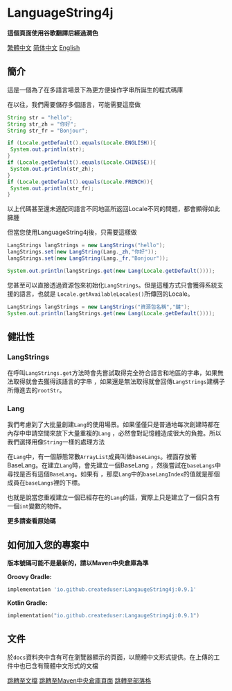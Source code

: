 # LanguageString4j
**這個頁面使用谷歌翻譯后經過潤色**

[繁體中文](README_zh.md) [简体中文](README_zh_cn.md) [English](README.md)
## 簡介
<p>這是一個為了在多語言場景下為更方便操作字串所誕生的程式碼庫</p>
在以往，我們需要儲存多個語言，可能需要這麼做

```java
String str = "hello";
String str_zh = "你好";
String str_fr = "Bonjour";

if (Locale.getDefault().equals(Locale.ENGLISH)){
 System.out.println(str);
}
if (Locale.getDefault().equals(Locale.CHINESE)){
 System.out.println(str_zh);
}
if (Locale.getDefault().equals(Locale.FRENCH)){
 System.out.println(str_fr);
}
```
以上代碼甚至還未適配同語言不同地區所返回Locale不同的問題，都會顯得如此臃腫

但當您使用LanguageString4j後，只需要這樣做
```java
LangStrings langStrings = new LangStrings("hello");
langStrings.set(new LangString(Lang._zh,"你好"));
langStrings.set(new LangString(Lang._fr,"Bonjour"));

System.out.println(langStrings.get(new Lang(Locale.getDefault())));
```
您甚至可以直接透過資源包來初始化`LangStrings`。但是這種方式只會獲得系統支援的語言，也就是
`Locale.getAvailableLocales()`所傳回的Locale。
```java
LangStrings langStrings = new LangStrings("資源包名稱","鍵");
System.out.println(langStrings.get(new Lang(Locale.getDefault())));
```
## 健壯性
### LangStrings
在呼叫`LangStrings.get`方法時會先嘗試取得完全符合語言和地區的字串，如果無法取得就會去獲得該語言的字串
，如果還是無法取得就會回傳`LangStrings`建構子所傳進去的`rootStr`。

### Lang

我們考慮到了大批量創建`Lang`的使用場景。如果僅僅只是普通地每次創建時都在內存中申請空間來放下大量重複的`Lang`
，必然會對記憶體造成很大的負擔。所以我們選擇用像`String`一樣的處理方法

在`Lang`中，有一個靜態常數`ArrayList`成員叫做`baseLangs`。裡面存放著BaseLang。在建立`Lang`時，會先建立一個BaseLang
，然後嘗試在`baseLangs`中尋找是否有這個`BaseLang`。如果有
，那麼`Lang`中的`baseLangIndex`的值就是那個成員在`baseLangs`裡的下標。

也就是說當您重複建立一個已經存在的`Lang`的話，實際上只是建立了一個只含有一個`int`變數的物件。

**更多請查看原始碼**

## 如何加入您的專案中
**版本號碼可能不是最新的，請以Maven中央倉庫為準**

**Groovy Gradle:**
```groovy
implementation 'io.github.createduser:LangaugeString4j:0.9.1'
```

**Kotlin Gradle:**
```kotlin
implementation("io.github.createduser:LangaugeString4j:0.9.1")
```
## 文件
於`docs`資料夾中含有可在瀏覽器顯示的頁面，以簡體中文形式提供。在上傳的工件中也已含有簡體中文形式的文檔

[跳轉至文檔](docs/index.html)
[跳轉至Maven中央倉庫頁面](https://central.sonatype.com/artifact/io.github.createduser/LangaugeString4j/overview)
[跳轉至部落格](https://userrrrr.cn/)